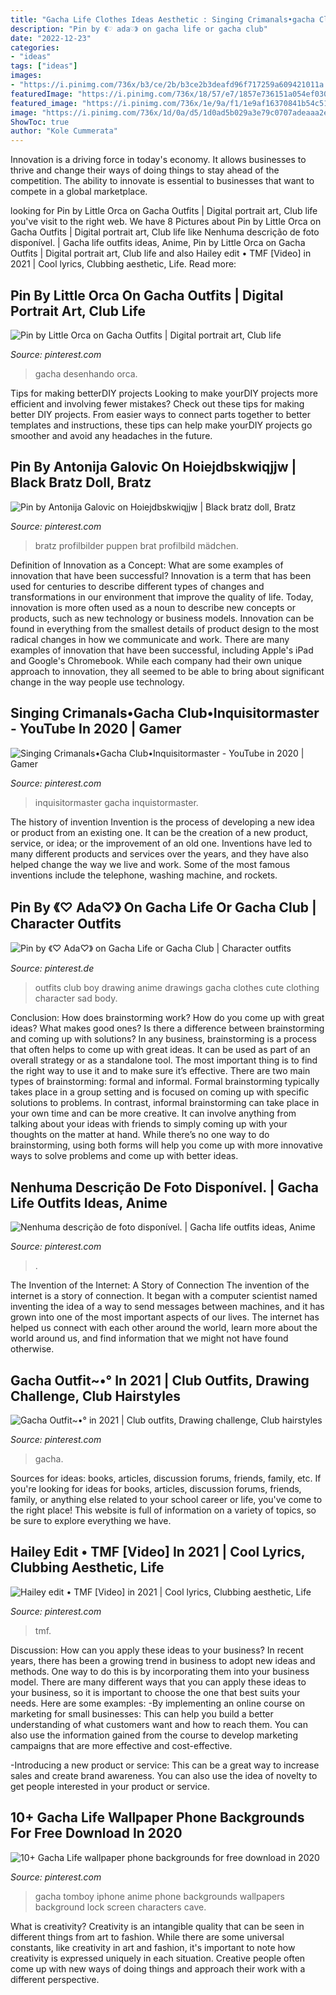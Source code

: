 ```yaml
---
title: "Gacha Life Clothes Ideas Aesthetic : Singing Crimanals•gacha Club•inquisitormaster"
description: "Pin by 《♡ ada♡》 on gacha life or gacha club"
date: "2022-12-23"
categories:
- "ideas"
tags: ["ideas"]
images:
- "https://i.pinimg.com/736x/b3/ce/2b/b3ce2b3deafd96f717259a609421011a.jpg"
featuredImage: "https://i.pinimg.com/736x/18/57/e7/1857e736151a054ef030f229c1bc618e.jpg"
featured_image: "https://i.pinimg.com/736x/1e/9a/f1/1e9af16370841b54c518de4eb0e8a4ef.jpg"
image: "https://i.pinimg.com/736x/1d/0a/d5/1d0ad5b029a3e79c0707adeaaa2e4888.jpg"
ShowToc: true
author: "Kole Cummerata"
---
```



Innovation is a driving force in today's economy. It allows businesses to thrive and change their ways of doing things to stay ahead of the competition. The ability to innovate is essential to businesses that want to compete in a global marketplace.

	

		
looking for Pin by Little Orca on Gacha Outfits | Digital portrait art, Club life you've visit to the right web. We have 8 Pictures about Pin by Little Orca on Gacha Outfits | Digital portrait art, Club life like Nenhuma descrição de foto disponível. | Gacha life outfits ideas, Anime, Pin by Little Orca on Gacha Outfits | Digital portrait art, Club life and also Hailey edit • TMF [Video] in 2021 | Cool lyrics, Clubbing aesthetic, Life. Read more:
		
    
## Pin By Little Orca On Gacha Outfits | Digital Portrait Art, Club Life

<img loading=lazy src="https://i.pinimg.com/736x/1d/0a/d5/1d0ad5b029a3e79c0707adeaaa2e4888.jpg" onerror="this.onerror=null;this.src='https://tse3.mm.bing.net/th?id=OIP.n5FZSF3vchD406n9h3u4jQHaHa&amp;pid=15.1';" alt="Pin by Little Orca on Gacha Outfits | Digital portrait art, Club life">

_Source: pinterest.com_

>gacha desenhando orca. 

	

Tips for making betterDIY projects
Looking to make yourDIY projects more efficient and involving fewer mistakes? Check out these tips for making better DIY projects. From easier ways to connect parts together to better templates and instructions, these tips can help make yourDIY projects go smoother and avoid any headaches in the future.

    
## Pin By Antonija Galovic On Hoiejdbskwiqjjw | Black Bratz Doll, Bratz

<img loading=lazy src="https://i.pinimg.com/736x/06/64/9e/06649e145a870f71021980b7672d6577.jpg" onerror="this.onerror=null;this.src='https://tse4.mm.bing.net/th?id=OIP.vBSbIYOipWCUD4VAIyCkegHaJP&amp;pid=15.1';" alt="Pin by Antonija Galovic on Hoiejdbskwiqjjw | Black bratz doll, Bratz">

_Source: pinterest.com_

>bratz profilbilder puppen brat profilbild mädchen. 

	

Definition of Innovation as a Concept: What are some examples of innovation that have been successful?
Innovation is a term that has been used for centuries to describe different types of changes and transformations in our environment that improve the quality of life. Today, innovation is more often used as a noun to describe new concepts or products, such as new technology or business models. Innovation can be found in everything from the smallest details of product design to the most radical changes in how we communicate and work.
There are many examples of innovation that have been successful, including Apple's iPad and Google's Chromebook. While each company had their own unique approach to innovation, they all seemed to be able to bring about significant change in the way people use technology.

    
## Singing Crimanals•Gacha Club•Inquisitormaster - YouTube In 2020 | Gamer

<img loading=lazy src="https://i.pinimg.com/736x/d0/a6/36/d0a6369c9af674f8aa97f5b56da69fbf.jpg" onerror="this.onerror=null;this.src='https://tse3.mm.bing.net/th?id=OIP.cFpTaz1Hrh8fYWNWRc_M4AHaFj&amp;pid=15.1';" alt="Singing Crimanals•Gacha Club•Inquisitormaster - YouTube in 2020 | Gamer">

_Source: pinterest.com_

>inquisitormaster gacha inquistormaster. 

	

The history of invention
Invention is the process of developing a new idea or product from an existing one. It can be the creation of a new product, service, or idea; or the improvement of an old one. Inventions have led to many different products and services over the years, and they have also helped change the way we live and work. Some of the most famous inventions include the telephone, washing machine, and rockets.

    
## Pin By 《♡ Ada♡》 On Gacha Life Or Gacha Club | Character Outfits

<img loading=lazy src="https://i.pinimg.com/736x/b3/ce/2b/b3ce2b3deafd96f717259a609421011a.jpg" onerror="this.onerror=null;this.src='https://tse3.mm.bing.net/th?id=OIP.uE-zcUz1TzUuXLIHKA3IqgHaEK&amp;pid=15.1';" alt="Pin by 《♡ Ada♡》 on Gacha Life or Gacha Club | Character outfits">

_Source: pinterest.de_

>outfits club boy drawing anime drawings gacha clothes cute clothing character sad body. 

	

Conclusion: How does brainstorming work? How do you come up with great ideas? What makes good ones? Is there a difference between brainstorming and coming up with solutions?
In any business, brainstorming is a process that often helps to come up with great ideas. It can be used as part of an overall strategy or as a standalone tool. The most important thing is to find the right way to use it and to make sure it’s effective. There are two main types of brainstorming: formal and informal. Formal brainstorming typically takes place in a group setting and is focused on coming up with specific solutions to problems. In contrast, informal brainstorming can take place in your own time and can be more creative. It can involve anything from talking about your ideas with friends to simply coming up with your thoughts on the matter at hand. While there’s no one way to do brainstorming, using both forms will help you come up with more innovative ways to solve problems and come up with better ideas.

    
## Nenhuma Descrição De Foto Disponível. | Gacha Life Outfits Ideas, Anime

<img loading=lazy src="https://i.pinimg.com/736x/18/57/e7/1857e736151a054ef030f229c1bc618e.jpg" onerror="this.onerror=null;this.src='https://tse4.mm.bing.net/th?id=OIP._hACzfYnhRfEMACwVV4QjgHaHb&amp;pid=15.1';" alt="Nenhuma descrição de foto disponível. | Gacha life outfits ideas, Anime">

_Source: pinterest.com_

>. 

	

The Invention of the Internet: A Story of Connection
The invention of the internet is a story of connection. It began with a computer scientist named inventing the idea of a way to send messages between machines, and it has grown into one of the most important aspects of our lives. The internet has helped us connect with each other around the world, learn more about the world around us, and find information that we might not have found otherwise.

    
## Gacha Outfit~•° In 2021 | Club Outfits, Drawing Challenge, Club Hairstyles

<img loading=lazy src="https://i.pinimg.com/736x/c6/67/f6/c667f6d5a30dda9c6bcb6168d2d7c736.jpg" onerror="this.onerror=null;this.src='https://tse4.mm.bing.net/th?id=OIP.tCqnjdiiafTyCeiFQZ8k-QHaHQ&amp;pid=15.1';" alt="Gacha Outfit~•° in 2021 | Club outfits, Drawing challenge, Club hairstyles">

_Source: pinterest.com_

>gacha. 

	

Sources for ideas: books, articles, discussion forums, friends, family, etc.
If you're looking for ideas for books, articles, discussion forums, friends, family, or anything else related to your school career or life, you've come to the right place! This website is full of information on a variety of topics, so be sure to explore everything we have.

    
## Hailey Edit • TMF [Video] In 2021 | Cool Lyrics, Clubbing Aesthetic, Life

<img loading=lazy src="https://i.pinimg.com/736x/1e/9a/f1/1e9af16370841b54c518de4eb0e8a4ef.jpg" onerror="this.onerror=null;this.src='https://tse3.mm.bing.net/th?id=OIP.vaDCd4KCvor8-8mlbetTXwHaEE&amp;pid=15.1';" alt="Hailey edit • TMF [Video] in 2021 | Cool lyrics, Clubbing aesthetic, Life">

_Source: pinterest.com_

>tmf. 

	

Discussion: How can you apply these ideas to your business?
In recent years, there has been a growing trend in business to adopt new ideas and methods. One way to do this is by incorporating them into your business model. There are many different ways that you can apply these ideas to your business, so it is important to choose the one that best suits your needs. Here are some examples: 
-By implementing an online course on marketing for small businesses: This can help you build a better understanding of what customers want and how to reach them. You can also use the information gained from the course to develop marketing campaigns that are more effective and cost-effective. 

-Introducing a new product or service: This can be a great way to increase sales and create brand awareness. You can also use the idea of novelty to get people interested in your product or service.

    
## 10+ Gacha Life Wallpaper Phone Backgrounds For Free Download In 2020

<img loading=lazy src="https://i.pinimg.com/736x/6a/57/4c/6a574cbdec30020da474c462412742f0.jpg" onerror="this.onerror=null;this.src='https://tse1.mm.bing.net/th?id=OIP.BrEyo53yzn-g6ZpDxOimcQHaNK&amp;pid=15.1';" alt="10+ Gacha Life wallpaper phone backgrounds for free download in 2020">

_Source: pinterest.com_

>gacha tomboy iphone anime phone backgrounds wallpapers background lock screen characters cave. 

	

What is creativity?
Creativity is an intangible quality that can be seen in different things from art to fashion. While there are some universal constants, like creativity in art and fashion, it's important to note how creativity is expressed uniquely in each situation. Creative people often come up with new ways of doing things and approach their work with a different perspective.

